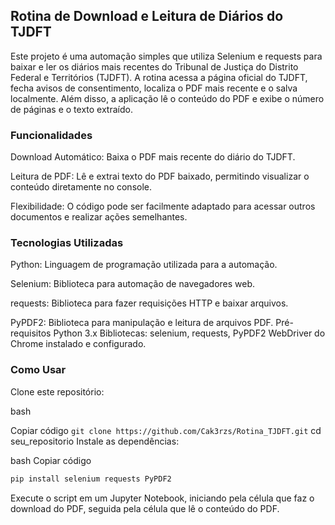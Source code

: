 ## Rotina de Download e Leitura de Diários do TJDFT
Este projeto é uma automação simples que utiliza Selenium e requests para baixar e ler os diários mais recentes do Tribunal de Justiça do Distrito Federal e Territórios (TJDFT). A rotina acessa a página oficial do TJDFT, fecha avisos de consentimento, localiza o PDF mais recente e o salva localmente. Além disso, a aplicação lê o conteúdo do PDF e exibe o número de páginas e o texto extraído.

### Funcionalidades
Download Automático: Baixa o PDF mais recente do diário do TJDFT.

Leitura de PDF: Lê e extrai texto do PDF baixado, permitindo visualizar o conteúdo diretamente no console.

Flexibilidade: O código pode ser facilmente adaptado para acessar outros documentos e realizar ações semelhantes.

### Tecnologias Utilizadas
Python: Linguagem de programação utilizada para a automação.

Selenium: Biblioteca para automação de navegadores web.

requests: Biblioteca para fazer requisições HTTP e baixar arquivos.

PyPDF2: Biblioteca para manipulação e leitura de arquivos PDF.
Pré-requisitos
Python 3.x
Bibliotecas: selenium, requests, PyPDF2
WebDriver do Chrome instalado e configurado.


### Como Usar
Clone este repositório:

bash

Copiar código
``git clone https://github.com/Cak3rzs/Rotina_TJDFT.git``
cd seu_repositorio
Instale as dependências:

bash
Copiar código
```python
pip install selenium requests PyPDF2
```
Execute o script em um Jupyter Notebook, iniciando pela célula que faz o download do PDF, seguida pela célula que lê o conteúdo do PDF.
